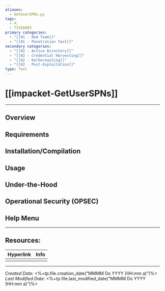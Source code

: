 ```yaml
---
aliases:
  - GetUserSPNs.py
tags:
  - ⛏️
  - T1558003
primary categories:
  - "[[01 - Red Team]]"
  - "[[01 - Penetration Test]]"
secondary categories:
  - "[[02 - Active Directory]]"
  - "[[02 - Credential Harvesting]]"
  - "[[02 - Kerberoasting]]"
  - "[[02 - Post-Exploitation]]"
type: Tool
---
```

# [[impacket-GetUserSPNs]]

***
## Overview


## Requirements


## Installation/Compilation


## Usage


## Under-the-Hood


## Operational Security (OPSEC)


## Help Menu


***
## Resources:

| Hyperlink | Info |
| --------- | ---- |
|           |      |

[^1]: 

***

*Created Date*: <%+tp.file.creation_date("MMMM Do YYYY (HH:mm a)")%>  
*Last Modified Date*: <%+tp.file.last_modified_date("MMMM Do YYYY (HH:mm a)")%>
